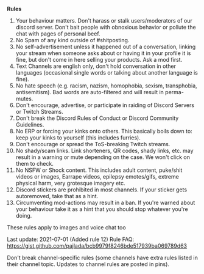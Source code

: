 **Rules**

1. Your behaviour matters. Don't harass or stalk users/moderators of our discord server. Don't bait people with obnoxious behavior or pollute the chat with pages of personal beef.
2. No Spam of any kind outside of #shitposting.
3. No self-advertisement unless it happened out of a conversation, linking your stream when someone asks about or having it in your profile it is fine, but don't come in here selling your products. Ask a mod first.
4. Text Channels are english only, don't hold conversation in other languages (occasional single words or talking about another language is fine).
5. No hate speech (e.g. racism, nazism, homophobia, sexism, transphobia, antisemitism). Bad words are auto-filtered and will result in perma-mutes.
6. Don't encourage, advertise, or participate in raiding of Discord Servers or Twitch Streams.
7. Don't break the Discord Rules of Conduct or Discord Community Guidelines.
8. No ERP or forcing your kinks onto others. This basically boils down to: keep your kinks to yourself (this includes furries).
9. Don't encourage or spread the ToS-breaking Twitch streams.
10. No shady/scam links. Link shorteners, QR codes, shady links, etc. may result in a warning or mute depending on the case. We won't click on them to check.
11. No NSFW or Shock content. This includes adult content, puke/shit videos or images, Earrape videos, epilepsy emotes/gifs, extreme physical harm, very grotesque imagery etc.
12. Discord stickers are prohibited in most channels. If your sticker gets autoremoved, take that as a hint.
13. Circumventing mod-actions may result in a ban. If you're warned about your behaviour take it as a hint that you should stop whatever you're doing.

These rules apply to images and voice chat too

Last update: 2021-07-01 (Added rule 12)
Rule FAQ: <https://gist.github.com/pajlada/bcb9979f8246bde517939ba069789d63>

Don't break channel-specific rules (some channels have extra rules listed in their channel topic. Updates to channel rules are posted in pins).
